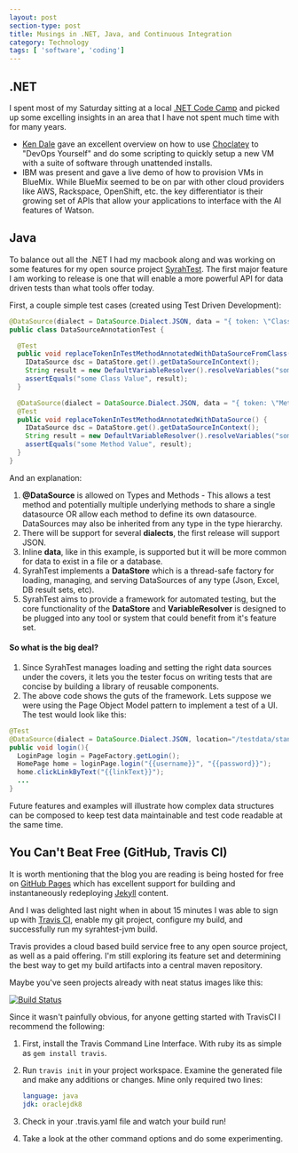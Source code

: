 ```yaml
---
layout: post
section-type: post
title: Musings in .NET, Java, and Continuous Integration
category: Technology
tags: [ 'software', 'coding']
---
```


## .NET
I spent most of my Saturday sitting at a local [.NET Code Camp](http://www.meetup.com/Central-Penn-Dot-Net-User-Group/events/225230290/) and picked up some excelling insights in an area that I have not spent much time with for many years.

* [Ken Dale](http://kendaleiv.com) gave an excellent overview on how to use [Choclatey](https://chocolatey.org) to "DevOps Yourself" and do some scripting to quickly setup a new VM with a suite of software through unattended installs.
* IBM was present and gave a live demo of how to provision VMs in BlueMix.  While BlueMix seemed to be on par with other cloud providers like AWS, Rackspace, OpenShift, etc. the key differentiator is their growing set of APIs that allow your applications to interface with the AI features of Watson.
 
## Java
To balance out all the .NET I had my macbook along and was working on some features for my open source project [SyrahTest](https://github.com/SyrahTest/syrahtest-jvm).  The first major feature I am working to release is one that will enable a more powerful API for data driven tests than what tools offer today.

First, a couple simple test cases (created using Test Driven Development): 

```java
@DataSource(dialect = DataSource.Dialect.JSON, data = "{ token: \"Class Value\"}")
public class DataSourceAnnotationTest {

  @Test
  public void replaceTokenInTestMethodAnnotatedWithDataSourceFromClass() {
    IDataSource dsc = DataStore.get().getDataSourceInContext();
    String result = new DefaultVariableResolver().resolveVariables("some {{token}}", dsc);
    assertEquals("some Class Value", result);
  }

  @DataSource(dialect = DataSource.Dialect.JSON, data = "{ token: \"Method Value\"}")
  @Test
  public void replaceTokenInTestMethodAnnotatedWithDataSource() {
    IDataSource dsc = DataStore.get().getDataSourceInContext();
    String result = new DefaultVariableResolver().resolveVariables("some {{token}}", dsc);
    assertEquals("some Method Value", result);
  }
}
```

And an explanation:

1. **@DataSource** is allowed on Types and Methods - This allows a test method and potentially multiple underlying methods to share a single datasource OR allow each method to define its own datasource.  DataSources may also be inherited from any type in the type hierarchy.
2. There will be support for several **dialects**, the first release will support JSON.
3. Inline **data**, like in this example, is supported but it will be more common for data to exist in a file or a database.
4. SyrahTest implements a **DataStore** which is a thread-safe factory for loading, managing, and serving DataSources of any type (Json, Excel, DB result sets, etc).
5. SyrahTest aims to provide a framework for automated testing, but the core functionality of the **DataStore** and **VariableResolver** is designed to be plugged into any tool or system that could benefit from it's feature set.

#### So what is the big deal? 

1. Since SyrahTest manages loading and setting the right data sources under the covers, it lets you the tester focus on writing tests that are concise by building a library of reusable components.
2. The above code shows the guts of the framework.  Lets suppose we were using the Page Object Model pattern to implement a test of a UI.  The test would look like this: 

```java
@Test
@DataSource(dialect = DataSource.Dialect.JSON, location="/testdata/stander-user-flow.json")
public void login(){
  LoginPage login = PageFactory.getLogin();
  HomePage home = loginPage.login("{{username}}", "{{password}}");
  home.clickLinkByText("{{linkText}}");
  ...
}
```

Future features and examples will illustrate how complex data structures can be composed to keep test data maintainable and test code readable at the same time.

## You Can't Beat Free (GitHub, Travis CI)

It is worth mentioning that the blog you are reading is being hosted for free on [GitHub Pages](https://pages.github.com) which has excellent support for building and instantaneously redeploying [Jekyll](https://jekyllrb.com) content.

And I was delighted last night when in about 15 minutes I was able to sign up with [Travis CI](https://travis-ci.org/), enable my git project, configure my build, and successfully run my syrahtest-jvm build.  

Travis provides a cloud based build service free to any open source project, as well as a paid offering.  I'm still exploring its feature set and determining the best way to get my build artifacts into a central maven repository. 

Maybe you've seen projects already with neat status images like this:

[![Build Status](https://travis-ci.org/SyrahTest/syrahtest-jvm.svg?branch=master)](https://travis-ci.org/SyrahTest/syrahtest-jvm)

Since it wasn't painfully obvious, for anyone getting started with TravisCI I recommend the following:

1. First, install the Travis Command Line Interface.  With ruby its as simple as `gem install travis`.
2. Run `travis init` in your project workspace.  Examine the generated file and make any additions or changes.  Mine only required two lines:

    ```yaml
    language: java
    jdk: oraclejdk8
    ```

3. Check in your .travis.yaml file and watch your build run!
4. Take a look at the other command options and do some experimenting.